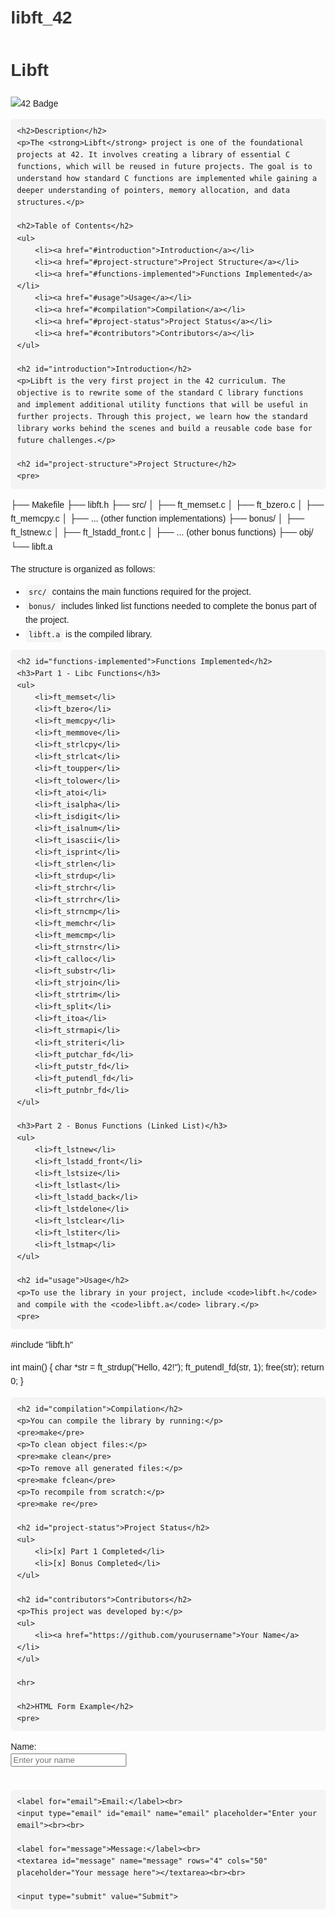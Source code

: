 # libft_42

<!DOCTYPE html>
<html lang="en">
<head>
    <meta charset="UTF-8">
    <meta name="viewport" content="width=device-width, initial-scale=1.0">
    <title>Libft - 42 Project</title>
    <style>
        body {
            font-family: Arial, sans-serif;
            line-height: 1.6;
            margin: 20px;
        }
        h1, h2, h3 {
            color: #333;
        }
        code, pre {
            background: #f4f4f4;
            padding: 5px;
            border-radius: 5px;
        }
        pre {
            padding: 10px;
        }
    </style>
</head>
<body>
    <h1>Libft</h1>
    <img src="https://badgen.net/badge/BornToCode/42/green" alt="42 Badge">

    <h2>Description</h2>
    <p>The <strong>Libft</strong> project is one of the foundational projects at 42. It involves creating a library of essential C functions, which will be reused in future projects. The goal is to understand how standard C functions are implemented while gaining a deeper understanding of pointers, memory allocation, and data structures.</p>

    <h2>Table of Contents</h2>
    <ul>
        <li><a href="#introduction">Introduction</a></li>
        <li><a href="#project-structure">Project Structure</a></li>
        <li><a href="#functions-implemented">Functions Implemented</a></li>
        <li><a href="#usage">Usage</a></li>
        <li><a href="#compilation">Compilation</a></li>
        <li><a href="#project-status">Project Status</a></li>
        <li><a href="#contributors">Contributors</a></li>
    </ul>

    <h2 id="introduction">Introduction</h2>
    <p>Libft is the very first project in the 42 curriculum. The objective is to rewrite some of the standard C library functions and implement additional utility functions that will be useful in further projects. Through this project, we learn how the standard library works behind the scenes and build a reusable code base for future challenges.</p>

    <h2 id="project-structure">Project Structure</h2>
    <pre>
├── Makefile
├── libft.h
├── src/
│   ├── ft_memset.c
│   ├── ft_bzero.c
│   ├── ft_memcpy.c
│   ├── ... (other function implementations)
├── bonus/
│   ├── ft_lstnew.c
│   ├── ft_lstadd_front.c
│   ├── ... (other bonus functions)
├── obj/
└── libft.a
    </pre>
    <p>The structure is organized as follows:</p>
    <ul>
        <li><code>src/</code> contains the main functions required for the project.</li>
        <li><code>bonus/</code> includes linked list functions needed to complete the bonus part of the project.</li>
        <li><code>libft.a</code> is the compiled library.</li>
    </ul>

    <h2 id="functions-implemented">Functions Implemented</h2>
    <h3>Part 1 - Libc Functions</h3>
    <ul>
        <li>ft_memset</li>
        <li>ft_bzero</li>
        <li>ft_memcpy</li>
        <li>ft_memmove</li>
        <li>ft_strlcpy</li>
        <li>ft_strlcat</li>
        <li>ft_toupper</li>
        <li>ft_tolower</li>
        <li>ft_atoi</li>
        <li>ft_isalpha</li>
        <li>ft_isdigit</li>
        <li>ft_isalnum</li>
        <li>ft_isascii</li>
        <li>ft_isprint</li>
        <li>ft_strlen</li>
        <li>ft_strdup</li>
        <li>ft_strchr</li>
        <li>ft_strrchr</li>
        <li>ft_strncmp</li>
        <li>ft_memchr</li>
        <li>ft_memcmp</li>
        <li>ft_strnstr</li>
        <li>ft_calloc</li>
        <li>ft_substr</li>
        <li>ft_strjoin</li>
        <li>ft_strtrim</li>
        <li>ft_split</li>
        <li>ft_itoa</li>
        <li>ft_strmapi</li>
        <li>ft_striteri</li>
        <li>ft_putchar_fd</li>
        <li>ft_putstr_fd</li>
        <li>ft_putendl_fd</li>
        <li>ft_putnbr_fd</li>
    </ul>

    <h3>Part 2 - Bonus Functions (Linked List)</h3>
    <ul>
        <li>ft_lstnew</li>
        <li>ft_lstadd_front</li>
        <li>ft_lstsize</li>
        <li>ft_lstlast</li>
        <li>ft_lstadd_back</li>
        <li>ft_lstdelone</li>
        <li>ft_lstclear</li>
        <li>ft_lstiter</li>
        <li>ft_lstmap</li>
    </ul>

    <h2 id="usage">Usage</h2>
    <p>To use the library in your project, include <code>libft.h</code> and compile with the <code>libft.a</code> library.</p>
    <pre>
#include "libft.h"

int main() {
    char *str = ft_strdup("Hello, 42!");
    ft_putendl_fd(str, 1);
    free(str);
    return 0;
}
    </pre>

    <h2 id="compilation">Compilation</h2>
    <p>You can compile the library by running:</p>
    <pre>make</pre>
    <p>To clean object files:</p>
    <pre>make clean</pre>
    <p>To remove all generated files:</p>
    <pre>make fclean</pre>
    <p>To recompile from scratch:</p>
    <pre>make re</pre>

    <h2 id="project-status">Project Status</h2>
    <ul>
        <li>[x] Part 1 Completed</li>
        <li>[x] Bonus Completed</li>
    </ul>

    <h2 id="contributors">Contributors</h2>
    <p>This project was developed by:</p>
    <ul>
        <li><a href="https://github.com/yourusername">Your Name</a></li>
    </ul>

    <hr>

    <h2>HTML Form Example</h2>
    <pre>
<form action="https://example.com/submit" method="POST">
    <label for="name">Name:</label><br>
    <input type="text" id="name" name="name" placeholder="Enter your name"><br><br>

    <label for="email">Email:</label><br>
    <input type="email" id="email" name="email" placeholder="Enter your email"><br><br>

    <label for="message">Message:</label><br>
    <textarea id="message" name="message" rows="4" cols="50" placeholder="Your message here"></textarea><br><br>

    <input type="submit" value="Submit">
</form>
    </pre>
</body>
</html>
